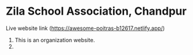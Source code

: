 # Zila School Association, Chandpur 

Live website link (https://awesome-poitras-b12617.netlify.app/)

1. This is an organization website.
2. 